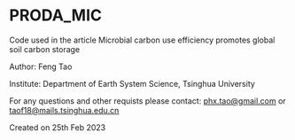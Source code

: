 # PRODA_MIC
Code used in the article Microbial carbon use efficiency promotes global soil carbon storage

Author: Feng Tao

Institute: Department of Earth System Science, Tsinghua University

For any questions and other requists please contact: phx.tao@gmail.com or taof18@mails.tsinghua.edu.cn

Created on 25th Feb 2023
